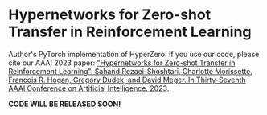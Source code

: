 # Hypernetworks for Zero-shot Transfer in Reinforcement Learning
Author's PyTorch implementation of HyperZero. If you use our code, please cite our AAAI 2023 paper: 
["Hypernetworks for Zero-shot Transfer in Reinforcement Learning". Sahand Rezaei-Shoshtari, Charlotte Morissette, Francois R. Hogan, Gregory Dudek, and David Meger. In Thirty-Seventh AAAI Conference on Artificial Intelligence. 2023.](https://arxiv.org/abs/2211.15457)

**CODE WILL BE RELEASED SOON!**
